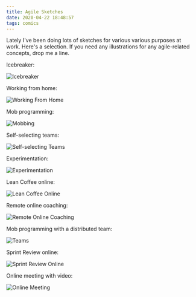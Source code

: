 ```yaml
---
title: Agile Sketches
date: 2020-04-22 18:48:57
tags: comics
---
```


Lately I've been doing lots of sketches for various various purposes at work. Here's a selection. If you need any illustrations for any agile-related concepts, drop me a line.

Icebreaker:

![Icebreaker](/images/IMG_0703.JPG)

Working from home:

![Working From Home](/images/IMG_0696.JPG)

Mob programming:

![Mobbing](/images/IMG_0694.PNG)

Self-selecting teams:

![Self-selecting Teams](/images/IMG_0693.PNG)

Experimentation:

![Experimentation](/images/IMG_0695.PNG)

Lean Coffee online:

![Lean Coffee Online](/images/IMG_0697.JPG)

Remote online coaching:

![Remote Online Coaching](/images/IMG_0699.JPG)

Mob programming with a distributed team:

![Teams](/images/IMG_0700.JPG)

Sprint Review online:

![Sprint Review Online](/images/IMG_0701.JPG)

Online meeting with video:

![Online Meeting](/images/IMG_0702.JPG)
